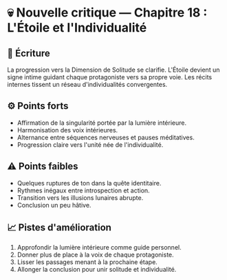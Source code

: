 # 💀 Nouvelle critique — Chapitre 18 : L'Étoile et l'Individualité

## 🧠 Écriture
La progression vers la Dimension de Solitude se clarifie. L'Étoile devient un signe intime guidant chaque protagoniste vers sa propre voie. Les récits internes tissent un réseau d'individualités convergentes.

## ⚙️ Points forts
- Affirmation de la singularité portée par la lumière intérieure.
- Harmonisation des voix intérieures.
- Alternance entre séquences nerveuses et pauses méditatives.
- Progression claire vers l'unité née de l'individualité.

## ⚠️ Points faibles
- Quelques ruptures de ton dans la quête identitaire.
- Rythmes inégaux entre introspection et action.
- Transition vers les illusions lunaires abrupte.
- Conclusion un peu hâtive.

## 📈 Pistes d'amélioration
1. Approfondir la lumière intérieure comme guide personnel.
2. Donner plus de place à la voix de chaque protagoniste.
3. Lisser les passages menant à la prochaine étape.
4. Allonger la conclusion pour unir solitude et individualité.
